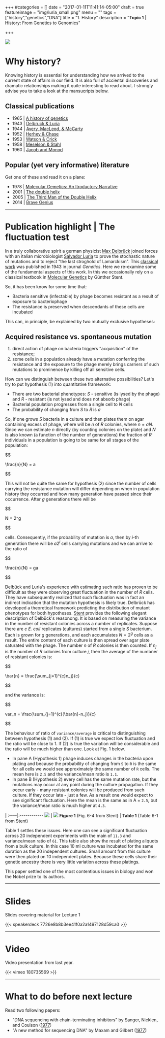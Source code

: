 +++
#categories = []
date = "2017-01-11T11:41:14-05:00"
draft = true
featureimage = "img/luria_small.png"
menu = ""
tags = ["history","genetics","DNA"]
title = "1. History"
description = "**Topic 1** | History: From Genetics to Genomics"

+++

![](/BMMB554/img/luria_small.png)

# Why history?

Knowing history is essential for understanding how we arrived to the current state of affairs in our field. It is also full of acciental discoveries and dramatic relationships making it quite interesting to read about. I strongly advise you to take a look at the mansucripts below.

## Classical publications

* 1965 | [A history of genetics](http://www.amazon.com/A-History-Genetics-A-H-Sturtevant/dp/0879696079)
* 1943 | [Delbruck & Luria](http://www.bx.psu.edu/~anton/bioinf1-2014/delbruck-luria-1943.pdf)
* 1944 | [Avery, MacLeod, & McCarty](http://www.bx.psu.edu/~anton/bioinf1-2014/avery-1944.pdf)
* 1952 | [Herhey & Chase](http://www.bx.psu.edu/~anton/bioinf1-2014/hershey-chase-1952.pdf)
* 1953 | [Watson & Crick](http://www.bx.psu.edu/~anton/bioinf1-2014/watsoncrick.pdf)
* 1958 | [Meselson & Stahl](http://www.bx.psu.edu/~anton/bioinf1-2014/Proc%20Natl%20Acad%20Sci%20USA%201958%20Meselson.pdf)
* 1960 | [Jacob and Monod](http://www.bx.psu.edu/~anton/bioinf1-2014/jacob-monod-1961.pdf)

## Popular (yet very informative) literature

Get one of these and read it on a plane:

* 1978 | [Molecular Gemetics: An Itroductory Narrative](https://www.amazon.com/Molecular-Genetics-Introductory-Gunther-Stent/dp/0716700484)
* 2001 | [The double helix](http://www.amazon.com/The-Double-Helix-Discovery-Structure/dp/074321630X)
* 2005 | [The Third Man of the Double Helix](http://www.amazon.com/Third-Man-Double-Helix-Autobiography/dp/019280667X)
* 2014 | [Brave Genius](http://www.amazon.com/Brave-Genius-Philosopher-Adventures-Resistance/dp/0307952347)

------

# Publication highlight | The fluctuation test

In a truly collaborative spirit a german physicist [Max Delbrück](http://www.nobelprize.org/nobel_prizes/medicine/laureates/1969/delbruck-facts.html) joined forces with an italian microbiologist [Salvador Luria](http://www.nobelprize.org/nobel_prizes/medicine/laureates/1969/luria-facts.html) to prove the stochastic nature of mutations and to reject "the last stroghold of Lamarckism". This [classical work](http://www.bx.psu.edu/~anton/bioinf1-2014/delbruck-luria-1943.pdf) was published in 1943 in journal _Genetics_. Here we re-examine some of the fundamental aspects of this work. In this we occasionally rely on a classical textbook in [Molecular Genetics](http://www.amazon.com/Molecular-Genetics-Introductory-Gunther-Stent/dp/0716700484) by Günther Stent. 

So, it has been know for some time that:

* Bacteria sensitive (infectable) by phage becomes resistant as a result of exposure to bacteriophage
* The resistance is preserved when descendants of these cells are incubated

This can, in principle, be explained by two mutually exclusive hypotheses:

## Acquired resistance vs. spontaneous mutation

1. direct action of phage on bacteria triggers "acquisition" of the resistance;
2. some cells in a population already have a mutation conferring the resistance and the exposure to the phage merely brings carriers of such mutations to prominence by killing off all sensitive cells. 

How can we distinguish between these two alternative possibilities? Let's try to put hypothesis (1) into quantitative framework:

* There are two bacterial phenotypes: *S* - sensitive (is lysed by the phage) and *R* - resistant (is not lysed and does not absorb phage)
* Bacterial population progresses from a single cell to $N$ cells
* The probability of changing from *S* to *R* is $a$

So, if one grows $S$ bacteria in a culture and then plates them on agar containing excess of phage, where will be $n$ of $R$ colonies, where $n =  aN$. Since we can estimate $n$ directly (by counting colonies on the plate) and $N$ is also known (a function of the number of generations) the fraction of $R$ individuals in a population is going to be same for all stages of the population:

<div>
$$

\frac{n}{N} = a

$$
</div>

This will not be quite the same for hypothesis (2) since the number of cells carrying the resistance mutation will differ depending on when in population history they occurred and how many generation have passed since their occurrence. After $g$ generations there will be

<div>
$$

N = 2^g

$$
</div>

cells. Consequently, if the probability of mutation is $a$, then by $i$-th generation there will be $a2^i$ cells carrying mutations and we can arrive to the ratio of

<div>
$$

\frac{n}{N} = ga

$$
</div>


Delbück and Luria's experience with estimating such ratio has proven to be difficult as they were observing great fluctuation in the number of $R$ cells. They have subsequently realized that such fluctuation was in fact an indirect indication that the mutation hypothesis is likely true. Delbrück has developed a theoretical framework predicting the distribution of mutant phenotypes for both hypotheses. [Stent](http://www.amazon.com/Molecular-Genetics-Introductory-Gunther-Stent/dp/0716700484) provides the following elegant description of Delbück's reasonong. It is based on measuring the variance in the number of resistant colonies across a number of replicates. Suppose there are $c$ _E. coli_ replicates (cultures) started from a single *S* bacterium. Each is grown for $g$ generations, and each accumulates $N = 2^g$ cells as a result. The entire content of each culture is then spread over agar plate saturated with the phage. The number $n$ of *R* colonies is then counted. If $n_j$ is the number of *R* colonies from culture $j$, then the average of the numbner of resistant colonies is:

<div>
$$

\bar{n} = \frac{\sum_{j=1}^{c}n_j}{c}

$$
</div>


and the variance is:


<div>
$$ 

var_n = \frac{\sum_{j=1}^{c}(\bar{n}-n_j)}{c}

$$
</div>

The behaviour of ratio of `variance/average` is critical to distinguishing between hypothesis (1) and (2). If (1) is true we expect low fluctuation and the ratio will be close to 1. If (2) is true the variation will be considerable and the ratio will be much higher than one. Look at Fig. 1 below. 

* In pane A (Hypothesis 1) phage induces changes in the bacteria upon plating and because the probability of changing from `S` to `R` is the same for  all cells we would see approximately the same number of `R` cells. The mean here is `2.5` and the variance/mean ratio is `1.1`.  
* In pane B (Hypothesis 2) every cell has the same mutation rate, but the mutations may occur at any point during the culture propagation. If they occur early - many resistant colonies will be produced from such culture. If they occur late - just a few. As a result one would expect to see significant fluctuation. Here the mean is the same as in A = `2.5`, but the variance/mean ratio is much higher at `4.3`. 

 | 
:----|:------------
![](/BMMB554/img/luria.png) | ![](/BMMB554/img/stent.png)
**Figure 1** (Fig. 6-4 from Stent) | **Table 1** (Table 6-1 from Stent)

Table 1 settles these issues. Here one can see a significant fluctuation across 20 independent experiments with the main of `11.3` and variance/mean ratio of `61`. This table also show the result of plating aliquots from a bulk culture. In this case 10 ml culture was incubated for the same duration as the 20 independent cultures. Small amount from this culture were then plated on 10 independent plates. Because these cells share their genetic ancestry there is very little variation across these platings. 

This paper settled one of the most contentious issues in biology and won the Nobel prize to its authors.

-----

# Slides

Slides covering material for Lecture 1

{{< speakerdeck 7726e8b8b3ee41f0a2a1497128d59ca0 >}}

------

# Video

Video presentation from last year. 

{{< vimeo 180735569 >}}

------

# What to do before next lecture

Read two following papers:

* "DNA sequencing with chain-terminating inhibitors" by Sanger, Nicklen, and Coulson ([1977](https://www.ncbi.nlm.nih.gov/pmc/articles/PMC431765/pdf/pnas00043-0271.pdf))
* "A new method for sequencing DNA" by Maxam and Gilbert ([1977](https://www.ncbi.nlm.nih.gov/pmc/articles/PMC392330/pdf/pnas00024-0174.pdf))
